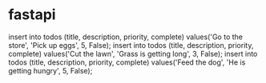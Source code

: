 # fastapi
insert into todos (title, description, priority, complete) values('Go to the store', 'Pick up eggs', 5, False);
insert into todos (title, description, priority, complete) values('Cut the lawn', 'Grass is getting long', 3, False);
insert into todos (title, description, priority, complete) values('Feed the dog', 'He is getting hungry', 5, False);
